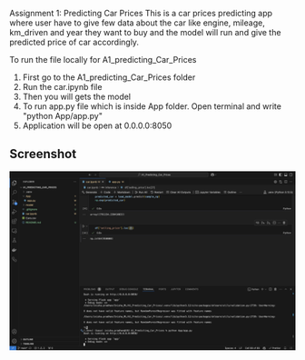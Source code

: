 Assignment 1: Predicting Car Prices
This is a car prices predicting app where user have to give few data about the car like engine, mileage, km_driven and year they want to buy and the model will run and give the predicted price of car accordingly.

To run the file locally for A1_predicting_Car_Prices
1. First go to the A1_predicting_Car_Prices folder
2. Run the car.ipynb file
3. Then you will gets the model
4. To run app.py file which is inside App folder. Open terminal and write "python App/app.py"
5. Application will be open at 0.0.0.0:8050

## Screenshot

![](https://github.com/enisha3/ML_A1_PredictionCarPrice_Inisha/blob/main/Screenshot/Running%20App%20In%20Terminal.png)

